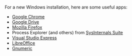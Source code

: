 For a new Windows installation, here are some useful apps:
- [Google Chrome](https://www.google.com/chrome/browser/desktop/)
- [Google Drive](https://www.google.com/drive/download/)
- [Mozilla Firefox](https://www.mozilla.org/en-US/firefox/new/?product=firefox-3.6.8&os=osx%E2%8C%A9=en-US)
- Process Explorer (and others) from [SysInternals Suite](https://technet.microsoft.com/en-us/sysinternals/bb842062)
- [Visual Studio Express](https://www.visualstudio.com/en-us/products/visual-studio-express-vs.aspx)
- [LibreOffice](https://www.libreoffice.org/download/libreoffice-fresh/)
- [Gnumeric](http://www.gnumeric.org/)
